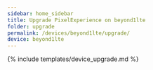 ```yaml
---
sidebar: home_sidebar
title: Upgrade PixelExperience on beyond1lte
folder: upgrade
permalink: /devices/beyond1lte/upgrade/
device: beyond1lte
---
```

{% include templates/device_upgrade.md %}
